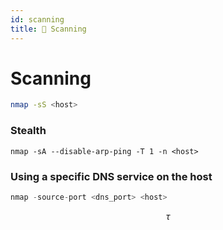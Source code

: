 ```yaml
---
id: scanning
title: 🔎 Scanning
---
```


# Scanning

```bash
nmap -sS <host>
```

### Stealth

```
nmap -sA --disable-arp-ping -T 1 -n <host>
```

### Using a specific DNS service on the host

```javascript
nmap -source-port <dns_port> <host>
```

$$
\tau
$$
